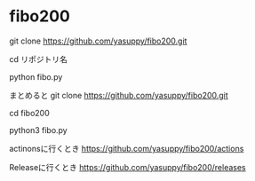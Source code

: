 # fibo200
git clone https://github.com/yasuppy/fibo200.git

cd リポジトリ名

python fibo.py


まとめると
git clone https://github.com/yasuppy/fibo200.git

cd fibo200

python3 fibo.py

actinonsに行くとき
https://github.com/yasuppy/fibo200/actions

Releaseに行くとき
https://github.com/yasuppy/fibo200/releases